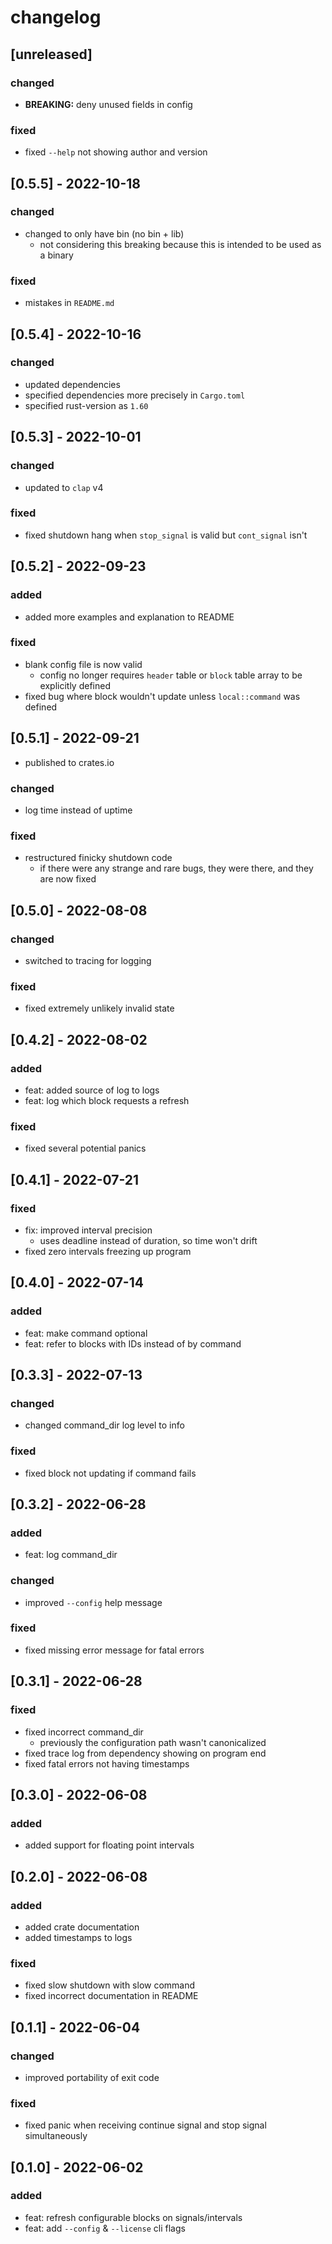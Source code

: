 # changelog

## [unreleased]
### changed
* **BREAKING:** deny unused fields in config

### fixed
* fixed `--help` not showing author and version

## [0.5.5] - 2022-10-18
### changed
* changed to only have bin (no bin + lib)
  * not considering this breaking because this is intended to be used as a binary

### fixed
* mistakes in `README.md`

## [0.5.4] - 2022-10-16
### changed
* updated dependencies
* specified dependencies more precisely in `Cargo.toml`
* specified rust-version as `1.60`

## [0.5.3] - 2022-10-01
### changed
* updated to `clap` v4

### fixed
* fixed shutdown hang when `stop_signal` is valid but `cont_signal` isn't

## [0.5.2] - 2022-09-23
### added
* added more examples and explanation to README

### fixed
* blank config file is now valid
  * config no longer requires `header` table or `block` table array to be explicitly defined
* fixed bug where block wouldn't update unless `local::command` was defined

## [0.5.1] - 2022-09-21
* published to crates.io

### changed
* log time instead of uptime

### fixed
* restructured finicky shutdown code
  * if there were any strange and rare bugs, they were there, and they are now fixed

## [0.5.0] - 2022-08-08
### changed
* switched to tracing for logging

### fixed
* fixed extremely unlikely invalid state

## [0.4.2] - 2022-08-02
### added
* feat: added source of log to logs
* feat: log which block requests a refresh

### fixed
* fixed several potential panics

## [0.4.1] - 2022-07-21
### fixed
* fix: improved interval precision
  * uses deadline instead of duration, so time won't drift
* fixed zero intervals freezing up program

## [0.4.0] - 2022-07-14
### added
* feat: make command optional
* feat: refer to blocks with IDs instead of by command

## [0.3.3] - 2022-07-13
### changed
* changed command_dir log level to info

### fixed
* fixed block not updating if command fails

## [0.3.2] - 2022-06-28
### added
* feat: log command_dir

### changed
* improved `--config` help message

### fixed
* fixed missing error message for fatal errors

## [0.3.1] - 2022-06-28
### fixed
* fixed incorrect command_dir
  * previously the configuration path wasn't canonicalized
* fixed trace log from dependency showing on program end
* fixed fatal errors not having timestamps

## [0.3.0] - 2022-06-08
### added
* added support for floating point intervals

## [0.2.0] - 2022-06-08
### added
* added crate documentation
* added timestamps to logs

### fixed
* fixed slow shutdown with slow command
* fixed incorrect documentation in README

## [0.1.1] - 2022-06-04
### changed
* improved portability of exit code

### fixed
* fixed panic when receiving continue signal and stop signal simultaneously

## [0.1.0] - 2022-06-02
### added
* feat: refresh configurable blocks on signals/intervals
* feat: add `--config` & `--license` cli flags
